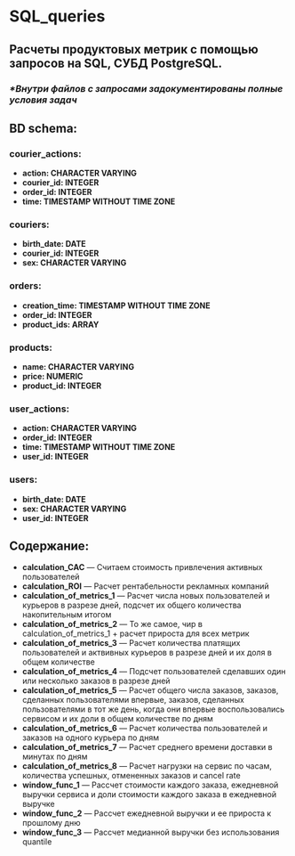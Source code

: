 # SQL_queries
## __Расчеты продуктовых метрик с помощью запросов на SQL, СУБД PostgreSQL.__
### _*Внутри файлов с запросами задокументированы полные условия задач_
## __BD schema:__
### __courier_actions:__
* __action: CHARACTER VARYING__
* __courier_id: INTEGER__
* __order_id: INTEGER__
* __time: TIMESTAMP WITHOUT TIME ZONE__
### __couriers:__
* __birth_date: DATE__
* __courier_id: INTEGER__
* __sex: CHARACTER VARYING__
### __orders:__
* __creation_time: TIMESTAMP WITHOUT TIME ZONE__
* __order_id: INTEGER__
* __product_ids: ARRAY__
### __products:__
* __name: CHARACTER VARYING__
* __price: NUMERIC__
* __product_id: INTEGER__
### __user_actions:__
* __action: CHARACTER VARYING__
* __order_id: INTEGER__
* __time: TIMESTAMP WITHOUT TIME ZONE__
* __user_id: INTEGER__
### __users:__
* __birth_date: DATE__
* __sex: CHARACTER VARYING__
* __user_id: INTEGER__

## __Содержание__:
* __calculation_CAC__ — Считаем стоимость привлечения активных пользователей
* __calculation_ROI__ — Расчет рентабельности рекламных компаний
* __calculation_of_metrics_1__ — Расчет числа новых пользователей и курьеров в разрезе дней, подсчет их общего количества накопительным итогом
* __calculation_of_metrics_2__ — То же самое, чир в calculation_of_metrics_1 + расчет прироста для всех метрик
* __calculation_of_metrics_3__ — Расчет количества платящих пользователей и актвивных курьеров в разрезе дней и их доля в общем количестве
* __calculation_of_metrics_4__ — Подсчет пользователей сделавших один или несколько заказов в разрезе дней
* __calculation_of_metrics_5__ — Расчет общего числа заказов, заказов, сделанных пользователями впервые, заказов, сделанных пользователями в тот же день, когда они впервые воспользовались сервисом и их доли в общем количестве по дням
* __calculation_of_metrics_6__ — Расчет количества пользователей и заказов на одного курьера по дням 
* __calculation_of_metrics_7__ — Расчет среднего времени доставки в минутах по дням
* __calculation_of_metrics_8__ — Расчет нагрузки на сервис по часам, количества успешных, отмененных заказов и cancel rate
* __window_func_1__ — Рассчет стоимости каждого заказа, ежедневной выручки сервиса и доли стоимости каждого заказа в ежедневной выручке
* __window_func_2__ — Рассчет ежедневной выручки и ее прироста к прошлому дню
* __window_func_3__ — Рассчет медианной выручки без использования quantile
 

